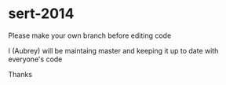 sert-2014
=========
Please make your own branch before editing code


I (Aubrey) will be maintaing master and keeping it up to date with everyone's code


Thanks
